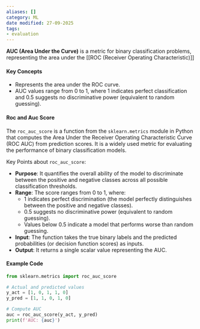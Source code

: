 ```yaml
---
aliases: []
category: ML
date modified: 27-09-2025
tags:
- evaluation
---
```

**AUC (Area Under the Curve)** is a metric for binary classification problems, representing the area under the [[ROC (Receiver Operating Characteristic)]]

#### Key Concepts
- Represents the area under the ROC curve.
- AUC values range from 0 to 1, where 1 indicates perfect classification and 0.5 suggests no discriminative power (equivalent to random guessing).

#### Roc and Auc Score

The `roc_auc_score` is a function from the `sklearn.metrics` module in Python that computes the Area Under the Receiver Operating Characteristic Curve (ROC AUC) from prediction scores. It is a widely used metric for evaluating the performance of binary classification models.

Key Points about `roc_auc_score`:

- **Purpose**: It quantifies the overall ability of the model to discriminate between the positive and negative classes across all possible classification thresholds.
- **Range**: The score ranges from 0 to 1, where:
    - 1 indicates perfect discrimination (the model perfectly distinguishes between the positive and negative classes).
    - 0.5 suggests no discriminative power (equivalent to random guessing).
    - Values below 0.5 indicate a model that performs worse than random guessing.
- **Input**: The function takes the true binary labels and the predicted probabilities (or decision function scores) as inputs.
- **Output**: It returns a single scalar value representing the AUC.

#### Example Code

```python
from sklearn.metrics import roc_auc_score

# Actual and predicted values
y_act = [1, 0, 1, 1, 0]
y_pred = [1, 1, 0, 1, 0]

# Compute AUC
auc = roc_auc_score(y_act, y_pred)
print(f'AUC: {auc}')
```